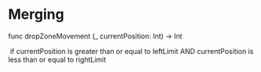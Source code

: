 # Merging

func dropZoneMovement (_ currentPosition: Int) -> Int

&nbsp;if currentPosition is greater than or equal to leftLimit AND currentPosition is less than or equal to rightLimit


